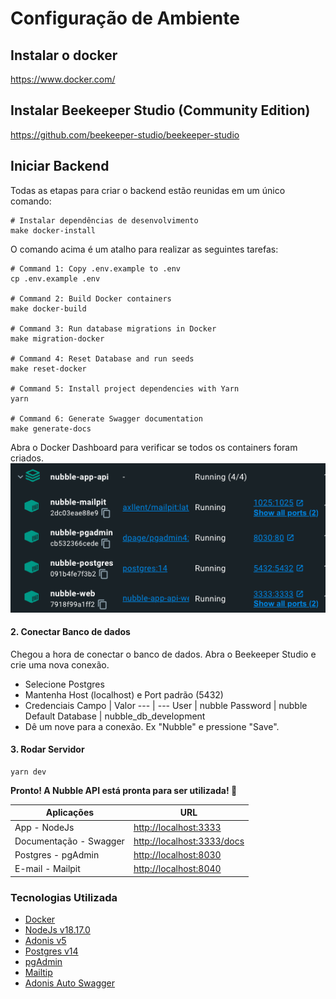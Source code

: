 # Configuração de Ambiente
## Instalar o docker

https://www.docker.com/

## Instalar Beekeeper Studio (Community Edition)

https://github.com/beekeeper-studio/beekeeper-studio

## Iniciar Backend
Todas as etapas para criar o backend estão reunidas em um único comando: 

```shell script
# Instalar dependências de desenvolvimento
make docker-install
```
O comando acima é um atalho para realizar as seguintes tarefas:
```shell script
# Command 1: Copy .env.example to .env
cp .env.example .env

# Command 2: Build Docker containers
make docker-build

# Command 3: Run database migrations in Docker
make migration-docker

# Command 4: Reset Database and run seeds
make reset-docker

# Command 5: Install project dependencies with Yarn
yarn

# Command 6: Generate Swagger documentation
make generate-docs
```

Abra o Docker Dashboard para verificar se todos os containers foram criados.
![docker images](./docs/images/docker-containers.png)

#### 2. Conectar Banco de dados
Chegou a hora de conectar o banco de dados. Abra o Beekeeper Studio e crie uma nova conexão.

- Selecione Postgres
- Mantenha Host (localhost) e Port padrão (5432)
- Credenciais
     Campo | Valor
    --- | ---
    User | nubble
    Password | nubble
    Default Database | nubble_db_development
- Dê um nove para a conexão. Ex "Nubble" e pressione "Save".


#### 3. Rodar Servidor

```shell script
yarn dev
```
**Pronto! A Nubble API está pronta para ser utilizada! 🥳**

Aplicações | URL
--- | ---
App - NodeJs | <http://localhost:3333>
Documentação - Swagger | <http://localhost:3333/docs>
Postgres - pgAdmin | <http://localhost:8030>
E-mail - Mailpit | <http://localhost:8040>

### Tecnologias Utilizada


- [Docker][l-docker]
- [NodeJs v18.17.0][l-nodejs]
- [Adonis v5][l-adonis]
- [Postgres v14][l-postgres]
- [pgAdmin][l-pgadmin]
- [Mailtip][l-mailpit]
- [Adonis Auto Swagger][l-swagger]


[l-docker]: https://www.docker.com
[l-nodejs]: https://nodejs.org
[l-adonis]: https://adonisjs.com
[l-postgres]: https://hub.docker.com/_/postgres
[l-pgadmin]: https://www.pgadmin.org
[l-mailpit]: https://github.com/axllent/mailpit
[l-swagger]: https://github.com/ad-on-is/adonis-autoswagger
